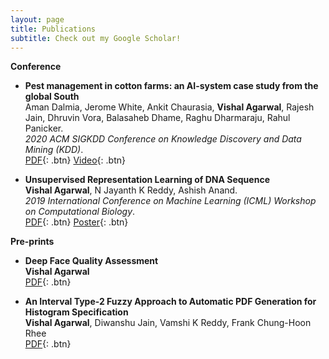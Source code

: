 ```yaml
---
layout: page
title: Publications
subtitle: Check out my Google Scholar!
---
```


<!-- You can also browse my [Google Scholar](https://scholar.google.com/citations?user=iT54hbMAAAAJ&hl=en) profile  -->


**Conference**

- **Pest management in cotton farms: an AI-system case study from the global South**  
	Aman Dalmia, Jerome White, Ankit Chaurasia, **Vishal Agarwal**, Rajesh Jain, Dhruvin Vora, Balasaheb Dhame, Raghu Dharmaraju, Rahul Panicker.  
	*2020 ACM SIGKDD Conference on Knowledge Discovery and Data Mining (KDD)*.  
	[PDF](https://dl.acm.org/doi/10.1145/3394486.3403363){: .btn}
	[Video](https://youtu.be/5ugYuq4ZZ04){: .btn}


- **Unsupervised Representation Learning of DNA Sequence**  
	**Vishal Agarwal**, N Jayanth K Reddy, Ashish Anand.  
    *2019 International Conference on Machine Learning (ICML) Workshop on Computational Biology*.  
	[PDF](https://arxiv.org/abs/1906.03087){: .btn}
	[Poster](../static/publication/2019_ICML_poster.pdf){: .btn}


**Pre-prints**

- **Deep Face Quality Assessment**  
    **Vishal Agarwal**  
    [PDF](https://arxiv.org/abs/1811.04346){: .btn}  


- **An Interval Type-2 Fuzzy Approach to Automatic PDF Generation for Histogram Specification**  
    **Vishal Agarwal**, Diwanshu Jain, Vamshi K Reddy, Frank Chung-Hoon Rhee  
    [PDF](https://arxiv.org/abs/1805.02173){: .btn} 